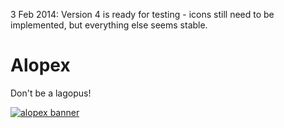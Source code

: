 
3 Feb 2014: Version 4 is ready for testing - icons still need to be
implemented, but everything else seems stable.

Alopex
======
Don't be a lagopus!

[![alopex banner](https://raw.github.com/TrilbyWhite/alopex/gh-pages/res/alopex.jpg)](http://trilbywhite.github.com/alopex)



